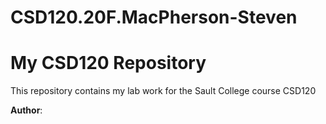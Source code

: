 # CSD120.20F.MacPherson-Steven
# My CSD120 Repository 

This repository contains my lab work for the Sault College course CSD120 

**Author**: <steven macpherson>
